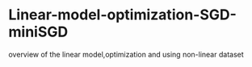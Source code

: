 # Linear-model-optimization-SGD-miniSGD
overview of the linear model,optimization and using non-linear dataset
